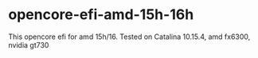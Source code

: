 # opencore-efi-amd-15h-16h
This opencore efi for amd 15h/16. Tested on Catalina 10.15.4, amd fx6300, nvidia gt730
